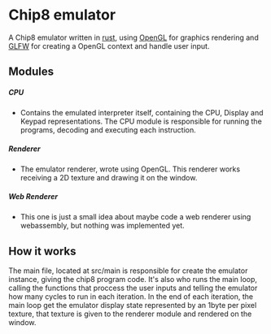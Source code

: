 # Chip8 emulator

A Chip8 emulator written in [rust](https://www.rust-lang.org/), using [OpenGL](https://www.opengl.org/) for graphics rendering and [GLFW](https://www.glfw.org/) for creating a OpenGL context and handle user input.

## Modules
##### CPU
* Contains the emulated interpreter itself, containing the CPU, Display and Keypad representations. The CPU module is responsible for running the programs, decoding and executing each instruction.

##### Renderer
* The emulator renderer, wrote using OpenGL. This renderer works receiving a 2D texture and drawing it on the window.

##### Web Renderer
* This one is just a small idea about maybe code a web renderer using webassembly, but nothing was implemented yet.

## How it works
The main file, located at src/main is responsible for create the emulator instance, giving the chip8 program code. It's also who runs the main loop, calling the functions that proccess the user inputs and telling the emulator how many cycles to run in each iteration. In the end of each iteration, the main loop get the emulator display state represented by an 1byte per pixel texture, that texture is given to the renderer module and rendered on the window.